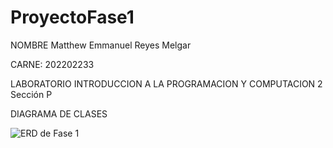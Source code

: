 # ProyectoFase1

NOMBRE Matthew Emmanuel Reyes Melgar

CARNE: 202202233

LABORATORIO INTRODUCCION A LA PROGRAMACION Y COMPUTACION 2 Sección P

DIAGRAMA DE CLASES

![ERD de Fase 1](https://github.com/MReyes09/IPC2_V1S12023_ProyectoF1_202202233/assets/69548347/e1ec36df-ddc1-4627-8fec-3552491327cb)